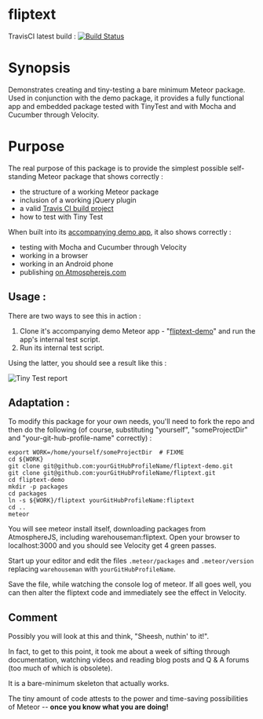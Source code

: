 # fliptext

TravisCI latest build : [![Build Status](https://travis-ci.org/warehouseman/fliptext.svg?branch=master)](https://travis-ci.org/warehouseman/fliptext)

# Synopsis
Demonstrates creating and tiny-testing a bare minimum Meteor package.  Used in conjunction with the demo package, it provides a fully functional app and embedded package tested with TinyTest and with Mocha and Cucumber through Velocity.

# Purpose
The real purpose of this package is to provide the simplest possible self-standing Meteor package that shows correctly :

 - the structure of a working Meteor package
 - inclusion of a working jQuery plugin
 - a valid [Travis CI build project](https://travis-ci.org/warehouseman/fliptext)
 - how to test with Tiny Test

When built into its [accompanying demo app](https://github.com/warehouseman/fliptext-demo), it also shows correctly :

 - testing with Mocha and Cucumber through Velocity
 - working in a browser
 - working in an Android phone
 - publishing [on Atmospherejs.com](https://atmospherejs.com/warehouseman/fliptext) 

## Usage :
There are two ways to see this in action :

  1. Clone it's accompanying demo Meteor app - "[fliptext-demo](https://github.com/warehouseman/fliptext-demo)" and run the app's internal test script.
  2. Run its internal test script.

Using the latter, you should see a result like this :

![Tiny Test report](http://i.imgur.com/NqDfNPd.png)

## Adaptation : 
To modify this package for your own needs, you'll need to fork the repo and then do the following (of course, substituting "yourself", "someProjectDir" and "your-git-hub-profile-name" correctly) :

    export WORK=/home/yourself/someProjectDir  # FIXME
    cd ${WORK}
    git clone git@github.com:yourGitHubProfileName/fliptext-demo.git
    git clone git@github.com:yourGitHubProfileName/fliptext.git
    cd fliptext-demo
    mkdir -p packages
    cd packages
    ln -s ${WORK}/fliptext yourGitHubProfileName:fliptext
    cd ..
    meteor

You will see meteor install itself, downloading packages from AtmosphereJS, including warehouseman:fliptext.  Open your browser to localhost:3000 and you should see Velocity get 4 green passes.

Start up your editor and edit the files `.meteor/packages` and `.meteor/version` replacing `warehouseman` with `yourGitHubProfileName`.

Save the file, while watching the console log of meteor.  If all goes well, you can then alter the fliptext code and immediately see the effect in Velocity.


## Comment

Possibly you will look at this and think, "Sheesh, nuthin' to it!".

In fact, to get to this point, it took me about a week of sifting through documentation, watching videos and reading blog posts and Q & A forums (too much of which is obsolete).

It is a bare-minimum skeleton that actually works.

The tiny amount of code attests to the power and time-saving possibilities of Meteor -- **once you know what you are doing!**


